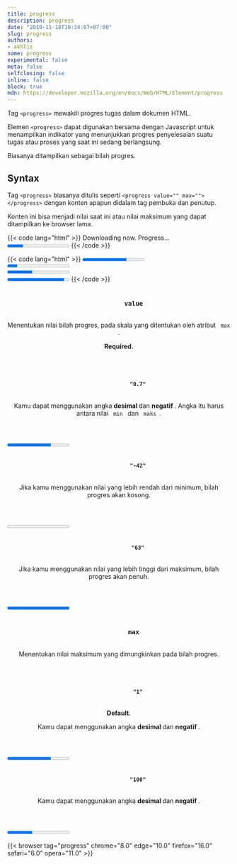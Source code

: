```yaml
---
title: progress
description: progress
date: "2019-11-18T10:34:07+07:00"
slug: progress
authors:
- akhlis
name: progress
experimental: false
meta: false
selfclosing: false
inline: false
block: true
mdn: https://developer.mozilla.org/en/docs/Web/HTML/Element/progress
---
```


Tag `<progress>` mewakili progres tugas dalam dokumen HTML.

Elemen `<progress>` dapat digunakan bersama dengan Javascript untuk menampilkan indikator yang menunjukkan progres penyelesaian suatu tugas atau proses yang saat ini sedang berlangsung.

Biasanya ditampilkan sebagai bilah progres.

## Syntax

Tag `<progress>` biasanya ditulis seperti `<progress value="" max=""></progress>` dengan konten apapun didalam tag pembuka dan penutup.

Konten ini bisa menjadi nilai saat ini atau nilai maksimum yang dapat ditampilkan ke browser lama.

{{< code lang="html" >}}
Downloading now. Progress...
<progress value="250" max="1000">
<span>25</span>%
</progress>
{{< /code >}}

{{< code lang="html" >}}
<progress value="71" max="100">Alex</progress><br>
<progress value="16" max="100">Brandon</progress><br>
<progress value="40" max="100">Charlotte</progress><br>
<progress value="92" max="100">Sam</progress>
{{< /code >}}

<article id="progress-value" class="attribute attribute--required">
  <header class="attribute__header">
    <h3 class="attribute__name">
      <code class="tag" data-tooltip="Click to copy" data-clipboard-text="value">
        value
      </code>
    </h3>
    <div class="attribute__description">
      <p>Menentukan nilai bilah progres, pada skala yang ditentukan oleh atribut <code> max </code>.</p>
      <strong class="attribute-is-required">Required.</strong>
    </div>
  </header>
  <div class="attribute__values">
    <article id="progress-value__07" class="value">
      <header class="value__header">
        <h4 class="value__name">
          <code class="tag" data-tooltip="Click to copy value=&quot;0.7&quot;"
            data-clipboard-text="value=&quot;0.7&quot;">
            "0.7"
          </code>
        </h4>
        <div class="value__description">
          <p>Kamu dapat menggunakan angka <strong> desimal </strong> dan <strong> negatif </strong>. Angka itu harus antara nilai <code> min </code> dan <code> maks </code>.</p>
        </div>
      </header>
      <aside class="value__preview">
        <div class="value__output"><progress value="0.7"></progress></div>
      </aside>
    </article>
    <article id="progress-value__42" class="value">
      <header class="value__header">
        <h4 class="value__name">
          <code class="tag" data-tooltip="Click to copy value=&quot;-42&quot;"
            data-clipboard-text="value=&quot;-42&quot;">
            "-42"
          </code>
        </h4>
        <div class="value__description">
          <p>Jika kamu menggunakan nilai yang lebih rendah dari minimum, bilah progres akan kosong.</p>
        </div>
      </header>
      <aside class="value__preview">
        <div class="value__output"><progress value="-42"></progress></div>
      </aside>
    </article>
    <article id="progress-value__63" class="value">
      <header class="value__header">
        <h4 class="value__name">
          <code class="tag" data-tooltip="Click to copy value=&quot;63&quot;"
            data-clipboard-text="value=&quot;63&quot;">
            "63"
          </code>
        </h4>
        <div class="value__description">
          <p>Jika kamu menggunakan nilai yang lebih tinggi dari maksimum, bilah progres akan penuh.</p>
        </div>
      </header>
      <aside class="value__preview">
        <div class="value__output"><progress value="63"></progress></div>
      </aside>
    </article>
  </div>
</article>
<article id="progress-max" class="attribute">
  <header class="attribute__header">
    <h3 class="attribute__name">
      <code class="tag" data-tooltip="Click to copy" data-clipboard-text="max">
        max
      </code>
    </h3>
    <div class="attribute__description">
      <p>Menentukan nilai maksimum yang dimungkinkan pada bilah progres.</p>
    </div>
  </header>
  <div class="attribute__values">
    <article id="progress-max-1" class="value">
      <header class="value__header">
        <h4 class="value__name">
          <code class="tag" data-tooltip="Click to copy max=&quot;1&quot;" data-clipboard-text="max=&quot;1&quot;">
            "1"
          </code>
        </h4>
        <div class="value__description">
          <strong class="value__is-default">Default.</strong>
          <p>Kamu dapat menggunakan angka <strong> desimal </strong> dan <strong> negatif </strong>.</p>
        </div>
      </header>
      <aside class="value__preview">
        <div class="value__output"><progress value="0.7" max="1"></progress></div>
      </aside>
    </article>
    <article id="progress-max-100" class="value">
      <header class="value__header">
        <h4 class="value__name">
          <code class="tag" data-tooltip="Click to copy max=&quot;100&quot;" data-clipboard-text="max=&quot;100&quot;">
            "100"
          </code>
        </h4>
        <div class="value__description">
          <p>Kamu dapat menggunakan angka <strong> desimal </strong> dan <strong> negatif </strong>.</p>
        </div>
      </header>
      <aside class="value__preview">
        <div class="value__output"><progress value="40" max="100"></progress></div>
      </aside>
    </article>
  </div>
</article>

{{< browser tag="progress" chrome="8.0" edge="10.0" firefox="16.0" safari="6.0" opera="11.0" >}}